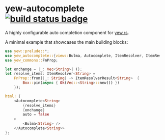 # yew-autocomplete [![build status badge](https://woodpecker.ci.vdx.hu/api/badges/voidcontext/yew-components/status.svg)](https://woodpecker.ci.vdx.hu/voidcontext/yew-components)

A highly configurable auto completion component for [yew.rs](https://yew.rs).

A minimal example that showcases the main building blocks:

```rust
use yew::prelude::*;
use yew_autocomplete::{view::Bulma, Autocomplete, ItemResolver, ItemResolverResult};
use yew_commons::FnProp;

let onchange = |_: Vec<String>| ();
let resolve_items: ItemResolver<String> =
    FnProp::from(|_: String| -> ItemResolverResult<String>  {
        Box::pin(async { Ok(Vec::<String>::new()) })
    });

html! {
    <Autocomplete<String>
        {resolve_items}
        {onchange}
        auto = false
    >
        <Bulma<String> />
    </Autocomplete<String>>
};
```
